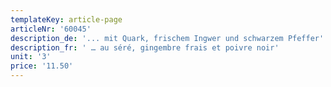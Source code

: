 ```yaml
---
templateKey: article-page
articleNr: '60045'
description_de: '... mit Quark, frischem Ingwer und schwarzem Pfeffer'
description_fr: ' … au séré, gingembre frais et poivre noir'
unit: '3'
price: '11.50'
---
```


